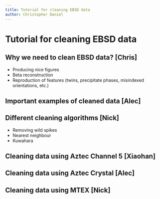 ```yaml
---
title: Tutorial for cleaning EBSD data
author: Christopher Daniel
---
```


# Tutorial for cleaning EBSD data

## Why we need to clean EBSD data? [Chris]

- Producing nice figures
- Beta reconstruction
- Reproduction of features (twins, precipitate phases, misindexed orientations, etc.)

## Important examples of cleaned data [Alec]

## Different cleaning algorithms [Nick]

- Removing wild spikes
- Nearest neighbour
- Kuwahara

## Cleaning data using Aztec Channel 5 [Xiaohan]

## Cleaning data using Aztec Crystal [Alec]

## Cleaning data using MTEX [Nick]
